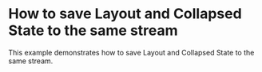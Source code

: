 # How to save Layout and Collapsed State to the same stream


<p>This example demonstrates how to save Layout and Collapsed State to the same stream.</p>

<br/>


